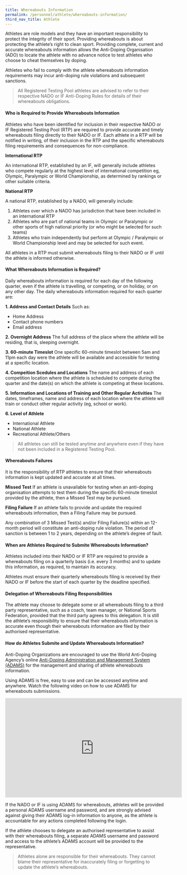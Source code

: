 ```yaml
---
title: Whereabouts Information
permalink: /personnel/athlete/whereabouts-information/
third_nav_title: Athlete
---
```

Athletes are role models and they have an important responsibility to protect the integrity of their sport. Providing whereabouts is about protecting the athlete’s right to clean sport. Providing complete, current and accurate whereabouts information allows the Anti-Doping Organisation (ADO) to locate the athlete with no advance notice to test athletes who choose to cheat themselves by doping.

Athletes who fail to comply with the athlete whereabouts information requirements may incur anti-doping rule violations and subsequent sanctions.

> All Registered Testing Pool athletes are advised to refer to their respective NADO or IF Anti-Doping Rules for details of their whereabouts obligations.

#### **Who is Required to Provide Whereabouts Information**
Athletes who have been identified for inclusion in their respective NADO or IF Registered Testing Pool (RTP) are required to provide accurate and timely whereabouts filing directly to their NADO or IF. Each athlete in a RTP will be notified in writing, of their inclusion in the RTP and the specific whereabouts filing requirements and consequences for non-compliance.

**International RTP**

An international RTP, established by an IF, will generally include athletes who compete regularly at the highest level of international competition eg, Olympic, Paralympic or World Championship, as determined by rankings or other suitable criteria.

**National RTP**

A national RTP, established by a NADO, will generally include:
1. Athletes over which a NADO has jurisdiction that have been included in an international RTP
2. Athletes who are part of national teams in Olympic or Paralympic or other sports of high national priority (or who might be selected for such teams)
3. Athletes who train independently but perform at Olympic / Paralympic or World Championship level and may be selected for such event.

All athletes in a RTP must submit whereabouts filing to their NADO or IF until the athlete is informed otherwise.

#### **What Whereabouts Information is Required?**
Daily whereabouts information is required for each day of the following quarter, even if the athlete is travelling, or competing, or on holiday, or on any other day. The daily whereabouts information required for each quarter are:

**1. Address and Contact Details**
Such as: 
- Home Address
- Contact phone numbers
- Email address

**2. Overnight Address**
The full address of the place where the athlete will be residing, that is, sleeping overnight.

**3. 60-minute Timeslot**
One specific 60-minute timeslot between 5am and 11pm each day were the athlete will be available and accessible for testing at a specific location.

**4. Compeition Scedules and Locations**
The name and address of each competition location where the athlete is scheduled to compete during the quarter and the date(s) on which the athlete is competing at these locations.

**5. Information and Locations of Training and Other Regular Activities**
The dates, timeframes, name and address of each location where the athlete will train or conduct other regular activity (eg, school or work).

**6. Level of Athlete**
- International Athlete
- National Athlete
- Recreational Athlete/Others

> All athletes can still be tested anytime and anywhere even if they have not been included in a Registered Testing Pool.

#### **Whereabouts Failures**
It is the responsibility of RTP athletes to ensure that their whereabouts information is kept updated and accurate at all times.

**Missed Test**
If an athlete is unavailable for testing when an anti-doping organisation attempts to test them during the specific 60-minute timeslot provided by the athlete, then a Missed Test may be pursued.

**Filing Failure**
If an athlete fails to provide and update the required whereabouts information, then a Filing Failure may be pursued.

Any combination of 3 Missed Test(s) and/or Filing Failure(s) within an 12-month period will constitute an anti-doping rule violation. The period of sanction is between 1 to 2 years, depending on the athlete’s degree of fault.

#### **When are Athletes Required to Submite Whereabouts Information?**
Athletes included into their NADO or IF RTP are required to provide a whereabouts filing on a quarterly basis (i.e. every 3 months) and to update this information, as required, to maintain its accuracy.

Athletes must ensure their quarterly whereabouts filing is received by their NADO or IF before the start of each quarter by the deadline specified.

#### **Delegation of Whereabouts Filing Responsibilities**
The athlete may choose to delegate some or all whereabouts filing to a third party representative, such as a coach, team manager, or National Sports Federation, provided that the third party agrees to this delegation. It is still the athlete’s responsibility to ensure that their whereabouts information is accurate even though their whereabouts information are filed by their authorised representative.

#### **How do Athletes Submite and Update Whereabouts Information?**
Anti-Doping Organizations are encouraged to use the World Anti-Doping Agency’s online [Anti-Doping Administration and Management System (ADAMS)](https://www.wada-ama.org/en/what-we-do/adams) for the management and sharing of athlete whereabouts information.

Using ADAMS is free, easy to use and can be accessed anytime and anywhere. Watch the following video on how to use ADAMS for whereabouts submissions.

<iframe width="560" height="315" src="https://www.youtube.com/embed/UmTpHy9oJc8" frameborder="0" allow="accelerometer; autoplay; encrypted-media; gyroscope; picture-in-picture" allowfullscreen></iframe>

If the NADO or IF is using ADAMS for whereabouts, athletes will be provided a personal ADAMS username and password, and are strongly advised against giving their ADAMS log-in information to anyone, as the athlete is accountable for any actions completed following the login.

If the athlete chooses to delegate an authorised representative to assist with their whereabouts filing, a separate ADAMS username and password and access to the athlete’s ADAMS account will be provided to the representative.

> Athletes alone are responsible for their whereabouts. They cannot blame their representative for inaccurately filing or forgetting to update the athlete’s whereabouts.
